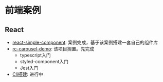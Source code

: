 # 前端案例

## React

- [react-simple-component](/fe2020/case/React/react-simple-component): 案例完成，基于该案例搭建一套自己的组件库
- [rc-carousel-demo](https://github.com/weisuoke/rc-carousel-demo): 该项目搁置。先完成
  - typescript入门
  - styled-component入门
  - Jest入门
- [Cli搭建](): 进行中